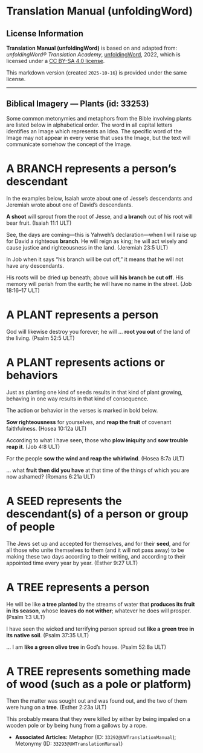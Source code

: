 # Translation Manual (unfoldingWord)

## License Information

**Translation Manual (unfoldingWord)** is based on and adapted from: _unfoldingWord® Translation Academy_, [unfoldingWord](https://unfoldingword.org/utw), 2022, which is licensed under a [CC BY-SA 4.0 license](https://creativecommons.org/licenses/by-sa/4.0/legalcode.en).

This markdown version (created `2025-10-16`) is provided under the same license.



--------------------------------

## Biblical Imagery — Plants (id: 33253)

Some common metonymies and metaphors from the Bible involving plants are listed below in alphabetical order. The word in all capital letters identifies an Image which represents an Idea. The specific word of the Image may not appear in every verse that uses the Image, but the text will communicate somehow the concept of the Image.

A BRANCH represents a person’s descendant
=========================================

In the examples below, Isaiah wrote about one of Jesse’s descendants and Jeremiah wrote about one of David’s descendants.

**A shoot** will sprout from the root of Jesse, and **a branch** out of his root will bear fruit. (Isaiah 11:1 ULT)

See, the days are coming—this is Yahweh’s declaration—when I will raise up for David a righteous **branch**. He will reign as king; he will act wisely and cause justice and righteousness in the land. (Jeremiah 23:5 ULT)

In Job when it says “his branch will be cut off,” it means that he will not have any descendants.

His roots will be dried up beneath; above will **his branch be cut off**. His memory will perish from the earth; he will have no name in the street. (Job 18:16–17 ULT)

A PLANT represents a person
===========================

God will likewise destroy you forever; he will … **root you out** of the land of the living. (Psalm 52:5 ULT)

A PLANT represents actions or behaviors
=======================================

Just as planting one kind of seeds results in that kind of plant growing, behaving in one way results in that kind of consequence.

The action or behavior in the verses is marked in bold below.

**Sow righteousness** for yourselves, and **reap the fruit** of covenant faithfulness. (Hosea 10:12a ULT)

According to what I have seen, those who **plow iniquity** and **sow trouble reap it**. (Job 4:8 ULT)

For the people **sow the wind and reap the whirlwind**. (Hosea 8:7a ULT)

… what **fruit then did you have** at that time of the things of which you are now ashamed? (Romans 6:21a ULT)

A SEED represents the descendant(s) of a person or group of people
==================================================================

The Jews set up and accepted for themselves, and for their **seed**, and for all those who unite themselves to them (and it will not pass away) to be making these two days according to their writing, and according to their appointed time every year by year. (Esther 9:27 ULT)

A TREE represents a person
==========================

He will be like **a tree planted** by the streams of water that **produces its fruit in its season**, whose **leaves do not wither**; whatever he does will prosper. (Psalm 1:3 ULT)

I have seen the wicked and terrifying person spread out **like a green tree in its native soil**. (Psalm 37:35 ULT)

… I am **like a green olive tree** in God’s house. (Psalm 52:8a ULT)

A TREE represents something made of wood (such as a pole or platform)
=====================================================================

Then the matter was sought out and was found out, and the two of them were hung on a **tree**. (Esther 2:23a ULT)

This probably means that they were killed by either by being impaled on a wooden pole or by being hung from a gallows by a rope.

* **Associated Articles:** Metaphor (ID: `33292@UWTranslationManual`); Metonymy (ID: `33293@UWTranslationManual`)

